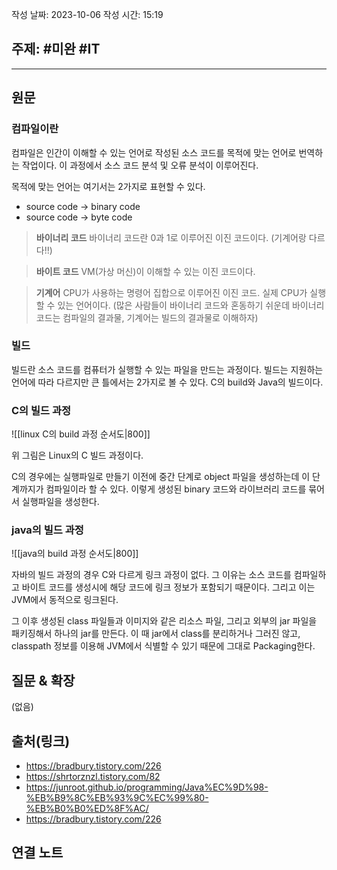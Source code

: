 
작성 날짜: 2023-10-06
작성 시간: 15:19

## 주제: #미완  #IT 

----
## 원문

### 컴파일이란
컴파일은 인간이 이해할 수 있는 언어로 작성된 소스 코드를 목적에 맞는 언어로 번역하는 작업이다. 이 과정에서 소스 코드 분석 및 오류 분석이 이루어진다.

목적에 맞는 언어는 여기서는 2가지로 표현할 수 있다.

- source code  -> binary code
- source code -> byte code

> **바이너리 코드**
> 바이너리 코드란 0과 1로 이루어진 이진 코드이다. (기계어랑 다르다!!)

> **바이트 코드**
> VM(가상 머신)이 이해할 수 있는 이진 코드이다. 

> **기계어**
> CPU가 사용하는 명령어 집합으로 이루어진 이진 코드. 실제 CPU가 실행할 수 있는 언어이다.
> (많은 사람들이 바이너리 코드와 혼동하기 쉬운데 바이너리 코드는 컴파일의 결과물, 기계어는 빌드의 결과물로 이해하자)


### 빌드
빌드란 소스 코드를 컴퓨터가 실행할 수 있는 파일을 만드는 과정이다. 빌드는 지원하는 언어에 따라 다르지만 큰 틀에서는 2가지로 볼 수 있다. C의 build와 Java의 빌드이다.

### C의 빌드 과정
![[linux C의 build 과정 순서도|800]]

위 그림은 Linux의 C 빌드 과정이다.

C의 경우에는 실행파일로 만들기 이전에 중간 단계로 object 파일을 생성하는데 이 단계까지가 컴파일이라 할 수 있다. 이렇게 생성된 binary 코드와 라이브러리 코드를 묶어서 실행파일을 생성한다.


### java의 빌드 과정

![[java의 build 과정 순서도|800]]

자바의 빌드 과정의 경우 C와 다르게 링크 과정이 없다. 그 이유는 소스 코드를 컴파일하고 바이트 코드를 생성시에 해당 코드에 링크 정보가 포함되기 때문이다. 그리고 이는 JVM에서 동적으로 링크된다.

그 이후 생성된 class 파일들과 이미지와 같은 리소스 파일, 그리고 외부의 jar 파일을 패키징해서 하나의 jar를 만든다. 이 때 jar에서 class를 분리하거나 그러진 않고, classpath 정보를 이용해 JVM에서 식별할 수 있기 때문에 그대로 Packaging한다.

## 질문 & 확장

(없음)

## 출처(링크)
- https://bradbury.tistory.com/226
- https://shrtorznzl.tistory.com/82
- https://junroot.github.io/programming/Java%EC%9D%98-%EB%B9%8C%EB%93%9C%EC%99%80-%EB%B0%B0%ED%8F%AC/
- https://bradbury.tistory.com/226
## 연결 노트










